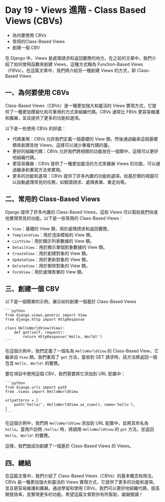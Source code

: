 # Day 19 - Views 進階 - Class Based Views (CBVs)

- 為何要使用 CBVs
- 常用的Class-Based Views
- 創建一個 CBV

在 Django 中，Views 是處理請求和返回響應的地方。在之前的文章中，我們介紹了如何使用函數來創建 Views，這種方式稱為 Function-Based Views（FBVs）。在這篇文章中，我們將介紹另一種創建 Views 的方式，即 Class-Based Views

## 一、為何要使用 CBVs

Class-Based Views（CBVs）是一種更加強大和靈活的 Views 實現方式，它提供了一種更加模組化和可重用的方式來組織代碼。CBVs 通常比 FBVs 更容易維護和擴展，並且提供了更多的功能和選項。

以下是一些使用 CBVs 的好處：

- 代碼重用：CBVs 允許我們定義一個基礎的 View 類，然後通過繼承這個基礎類來創建其他 Views，這樣可以減少重複代碼的量。
- 更好的組織代碼：CBVs 允許我們將相關的功能放在一個類中，這樣可以更好地組織代碼。
- 更容易擴展：CBVs 提供了一種更加靈活的方式來擴展 Views 的功能，可以通過繼承和重寫方法來實現。
- 更多的功能和選項：CBVs 提供了許多內置的功能和選項，如基於類的視圖可以自動處理常見的任務，如驗證請求、處理表單、重定向等。

## 二、常用的 Class-Based Views

Django 提供了許多內置的 Class-Based Views，這些 Views 可以幫助我們快速地實現常見的功能。以下是一些常用的 Class-Based Views：

- `View`：基礎的 View 類，用於處理請求和返回響應。
- `TemplateView`：用於渲染模板的 View 類。
- `ListView`：用於顯示列表數據的 View 類。
- `DetailView`：用於顯示單個對象數據的 View 類。
- `CreateView`：用於創建對象的 View 類。
- `UpdateView`：用於更新對象的 View 類。
- `DeleteView`：用於刪除對象的 View 類。
- `FormView`：用於處理表單的 View 類。

## 三、創建一個 CBV

以下是一個簡單的示例，展示如何創建一個基於 Class-Based Views
    
    ```python
    from django.views.generic import View
    from django.http import HttpResponse

    class HelloWorldView(View):
        def get(self, request):
            return HttpResponse('Hello, World!')
    ```

在這個示例中，我們定義了一個名為 `HelloWorldView` 的 Class-Based View，它繼承自 `View` 類。我們重寫了 `get` 方法，當收到 GET 請求時，該方法將返回一個包含 `Hello, World!` 的響應。

要在項目中使用這個 CBV，我們需要將它添加到 URL 配置中：

    ```python
    from django.urls import path
    from .views import HelloWorldView

    urlpatterns = [
        path('hello/', HelloWorldView.as_view(), name='hello'),
    ]
    ```

在這個示例中，我們將 `HelloWorldView` 添加到 URL 配置中，並將其命名為 `hello`。當用戶訪問 `/hello/` 時，將調用 `HelloWorldView` 的 `get` 方法，並返回 `Hello, World!` 的響應。

這樣，我們就成功創建了一個基於 Class-Based Views 的 Views。

## 四、總結

在這篇文章中，我們介紹了 Class-Based Views（CBVs）的基本概念和用法。CBVs 是一種更加強大和靈活的 Views 實現方式，它提供了更多的功能和選項，並且更容易維護和擴展。通過學習和使用 CBVs，我們可以更好地組織代碼，提高開發效率，並實現更多的功能。希望這篇文章對你有所幫助，謝謝閱讀！
